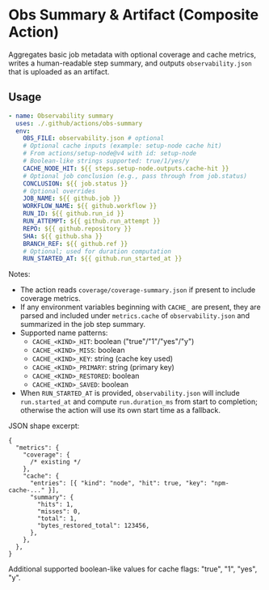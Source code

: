 # Obs Summary & Artifact (Composite Action)

Aggregates basic job metadata with optional coverage and cache metrics, writes a human-readable step summary, and outputs `observability.json` that is uploaded as an artifact.

## Usage

```yaml
- name: Observability summary
  uses: ./.github/actions/obs-summary
  env:
    OBS_FILE: observability.json # optional
    # Optional cache inputs (example: setup-node cache hit)
    # From actions/setup-node@v4 with id: setup-node
    # Boolean-like strings supported: true/1/yes/y
    CACHE_NODE_HIT: ${{ steps.setup-node.outputs.cache-hit }}
    # Optional job conclusion (e.g., pass through from job.status)
    CONCLUSION: ${{ job.status }}
    # Optional overrides
    JOB_NAME: ${{ github.job }}
    WORKFLOW_NAME: ${{ github.workflow }}
    RUN_ID: ${{ github.run_id }}
    RUN_ATTEMPT: ${{ github.run_attempt }}
    REPO: ${{ github.repository }}
    SHA: ${{ github.sha }}
    BRANCH_REF: ${{ github.ref }}
    # Optional; used for duration computation
    RUN_STARTED_AT: ${{ github.run_started_at }}
```

Notes:

- The action reads `coverage/coverage-summary.json` if present to include coverage metrics.
- If any environment variables beginning with `CACHE_` are present, they are parsed and included under `metrics.cache` of `observability.json` and summarized in the job step summary.
- Supported name patterns:
  - `CACHE_<KIND>_HIT`: boolean ("true"/"1"/"yes"/"y")
  - `CACHE_<KIND>_MISS`: boolean
  - `CACHE_<KIND>_KEY`: string (cache key used)
  - `CACHE_<KIND>_PRIMARY`: string (primary key)
  - `CACHE_<KIND>_RESTORED`: boolean
  - `CACHE_<KIND>_SAVED`: boolean
- When `RUN_STARTED_AT` is provided, `observability.json` will include `run.started_at` and compute `run.duration_ms` from start to completion; otherwise the action will use its own start time as a fallback.

JSON shape excerpt:

```jsonc
{
  "metrics": {
    "coverage": {
      /* existing */
    },
    "cache": {
      "entries": [{ "kind": "node", "hit": true, "key": "npm-cache-..." }],
      "summary": {
        "hits": 1,
        "misses": 0,
        "total": 1,
        "bytes_restored_total": 123456,
      },
    },
  },
}
```

Additional supported boolean-like values for cache flags: "true", "1", "yes", "y".
